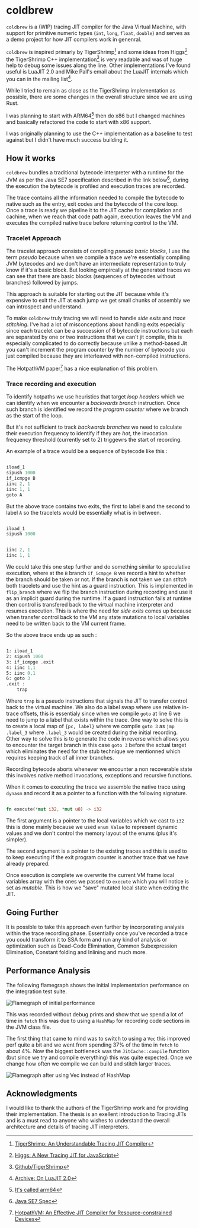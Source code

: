 # coldbrew

`coldbrew` is a (WIP) tracing JIT compiler for the Java Virtual Machine, with
support for primitive numeric types (`int`, `long`, `float`, `double`) and
serves as a demo project for how JIT compilers work in genenral.

`coldbrew` is inspired primarly by TigerShrimp[^1] and some ideas from Higgs[^2]
the TigerShrimp C++ implementation[^3] is very readable and was of huge help
to debug some issues along the line.
Other implementations I've found useful is LuaJIT 2.0 and Mike Pall's email
about the LuaJIT internals which you can in the mailing list[^4].

While I tried to remain as close as the TigerShrimp implementation as possible,
there are some changes in the overall structure since we are using Rust.

I was planning to start with ARM64[^5] then do x86 but I changed machines and
basically refactored the code to start with x86 support.

I was originally planning to use the C++ implementation as a baseline to test
against but I didn't have much success building it.

## How it works

`coldbrew` bundles a traditional bytecode interpreter with a runtime for the JVM
as per the Java SE7 specification described in the link below[^6], during the
execution the bytecode is profiled and execution traces are recorded.

The trace contains all the information needed to compile the bytecode to native
such as the entry, exit codes and the bytecode of the core loop. Once a trace
is ready we pipeline it to the JIT cache for compilation and cachine, when we
reach that code path again, execution leaves the VM and executes the compiled
native trace before returning control to the VM.

### Tracelet Approach

The tracelet approach consists of compiling *pseudo basic blocks*, I use the
term *pseudo* because when we compile a trace we're essentially compiling JVM
bytecodes and we don't have an intermediate representation to truly know if
it's a basic block. But looking empircally at the generated traces we can see
that there are basic blocks (sequences of bytecodes without branches) followed
by jumps.

This approach is suitable for starting out the JIT because while it's expensive
to exit the JIT at each jump we get small chunks of assembly we can introspect
and understand.

To make `coldbrew` truly tracing we will need to handle *side exits* and *trace
stitching*. I've had a lot of misconceptions about handling exits especially
since each tracelet can be a succession of 6 bytecode instructions but each
are separated by one or two instructions that we can't jit compile, this is
especially complicated to do correctly because unlike a method-based Jit you
can't increment the program counter by the number of bytecode you just compiled
because they are interleaved with non-compiled instructions.

The HotpathVM paper[^7] has a nice explanation of this problem.

### Trace recording and execution

To identify hotpaths we use heuristics that target *loop headers* which we can
identify when we encounter a *backwards branch* instruction. Once such branch
is identified we record the *program counter* where we branch as the start of
the loop.

But it's not sufficient to track *backwards branches* we need to calculate
their execution frequency to identify if they are *hot*, the invocation frequency
threshold (currently set to 2) triggewrs the start of recording.

An example of a trace would be a sequence of bytecode like this :

```asm

iload_1
sipush 1000
if_icmpge B
iinc 2, 1
iinc 1, 1
goto A

```

But the above trace contains two exits, the first to label `B` and the second
to label `A` so the tracelets would be essentially what is in between.

```asm

iload_1
sipush 1000

```

```asm

iinc 2, 1
iinc 1, 1

```

We could take this one step further and do something similar to speculative
execution, where at the `B` branch `if_icmpge B` we record a hint to whether
the branch should be taken or not. If the branch is not taken we can *stitch*
both tracelets and use the hint as a guard instruction. This is implemented
in `flip_branch` where we flip the branch instruction during recording and
use it as an implicit guard during the runtime. If a guard instruction fails
at runtime then control is transfered back to the virtual machine interpreter
and resumes execution. This is where the need for *side exits* comes up because
when transfer control back to the VM any state mutations to local variables
need to be written back to the VM current frame.

So the above trace ends up as such :

```asm

1: iload_1
2: sipush 1000
3: if_icmpge .exit
4: iinc 1,1
5: iinc 0,1
6: goto 3
.exit :
    trap

```

Where `trap` is a pseudo instructions that signals the JIT to transfer control
back to the virtual machine. We also do a label swap where use relative in-trace
offsets, this is essentialy since when we compile `goto` at line 6 we need to
jump to a label that exists within the trace. One way to solve this is to create
a local map of `{pc, label}` where we compile `goto 3` as `jmp .label_3` where
`.label_3` would be created during the initial recording. Other way to solve this
is to generate the code in reverse which allows you to encounter the target branch
in this case `goto 3` before the actual target which eliminates the need for the stub
technique we mentionned which requires keeping track of all inner branches.

Recording bytecode aborts whenever we encounter a non recoverable state this
involves native method invocations, exceptions and recursive functions.

When it comes to executing the trace we assemble the native trace using `dynasm`
and record it as a pointer to a function with the following signature.

```rust

fn execute(*mut i32, *mut u8) -> i32

```

The first argument is a pointer to the local variables which we cast to `i32`
this is done mainly because we used `enum Value` to represent dynamic values
and we don't control the memory layout of the enums (plus it's simpler).

The second argument is a pointer to the existing traces and this is used to
to keep executing if the exit program counter is another trace that we have
already prepared.

Once execution is complete we overwrite the current VM frame local variables
array with the ones we passed to `execute` which you will notice is set as
*mutable*. This is how we "save" mutated local state when exiting the JIT.

## Going Further

It is possible to take this approach even further by incorporating analysis
within the trace recording phase. Essentially once you've recorded a trace
you could transform it to SSA form and run any kind of analysis or optimization
such as Dead-Code Elimination, Common Subexpression Elimination, Constant folding
and Inlining and much more.

## Performance Analysis

The following flamegraph shows the initial implementation performance on the
integration test suite.

![Flamegraph of initial performance](./perf/flamegraph.svg)

This was recorded without debug prints and show that we spend a lot of time in
`fetch` this was due to using a `HashMap` for recording code sections in the JVM
class file.

The first thing that came to mind was to switch to using a `Vec` this improved
perf quite a bit and we went from spending 37% of the time in `fetch` to about
4%. Now the biggest bottleneck was the `JitCache::compile` function (but since
we try and compile everything) this was quite expected. Once we change how often
we compile we can build and stitch larger traces.

![Flamegraph after using Vec instead of HashMap](./perf/flamegraph-fetch-improv-nostdout.svg)

## Acknowledgments

I would like to thank the authors of the TigerShrimp work and for providing
their implementation. The thesis is an exellent introduction to Tracing JITs
and is a must read to anyone who wishes to understand the overall architecture
and details of tracing JIT interpreters.


[^1]: [TigerShrimp: An Understandable Tracing JIT
Compiler](https://odr.chalmers.se/server/api/core/bitstreams/87898837-623a-46f0-bcdc-06d2bf10805d/content)

[^2]: [Higgs: A New Tracing JIT for
JavaScript](https://pointersgonewild.com/2012/12/08/higgs-my-new-tracing-jit-for-javascript/)

[^3]: [Github/TigerShrimp](https://github.com/TigerShrimp/TracingJITCompiler)

[^4]: [Archive: On LuaJIT 2.0](https://gist.github.com/jmpnz/fb8a1f2c9c0e70b4d2b0cc6cb5ddec25)

[^5]: [It's called arm64](https://lore.kernel.org/lkml/CA+55aFxL6uEre-c=JrhPfts=7BGmhb2Js1c2ZGkTH8F=+rEWDg@mail.gmail.com/)

[^6]: [Java SE7 Spec](https://docs.oracle.com/javase/specs/jvms/se7/html/)

[^7]: [HotpathVM: An Effective JIT Compiler for Resource-constrained Devices](https://www.usenix.org/legacy/events/vee06/full_papers/p144-gal.pdf)

